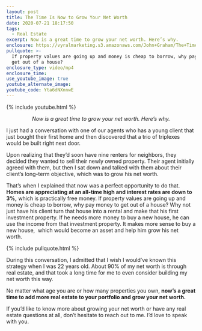 ```yaml
---
layout: post
title: The Time Is Now to Grow Your Net Worth
date: 2020-07-21 18:17:50
tags:
  - Real Estate
excerpt: Now is a great time to grow your net worth. Here’s why.
enclosure: https://vyralmarketing.s3.amazonaws.com/John+Graham/The+Time+Is+Now+to+Grow+Your+Net+Worth.mp4
pullquote: >-
  If property values are going up and money is cheap to borrow, why pay money to
  get out of a house?
enclosure_type: video/mp4
enclosure_time:
use_youtube_image: true
youtube_alternate_image:
youtube_code: Yta6dNXnnwE
---
```


{% include youtube.html %}

 <p style="text-align: center;"><em>
Now is a great time to grow your net worth. Here’s why.</em></p>

I just had a conversation with one of our agents who has a young client that just bought their first home and then discovered that a trio of triplexes would be built right next door.&nbsp;

Upon realizing that they’d soon have nine renters for neighbors, they decided they wanted to sell their newly owned property. Their agent initially agreed with them, but then I sat down and talked with them about their client’s long-term objective, which was to grow his net worth.

That’s when I explained that now was a perfect opportunity to do that. **Homes are appreciating at an all-time high and interest rates are down to 3%,** which is practically free money. If property values are going up and money is cheap to borrow, why pay money to get out of a house? Why not just have his client turn that house into a rental and make that his first investment property. If he needs more money to buy a new house, he can use the income from that investment property. It makes more sense to buy a new house,&nbsp; which would become an asset and help him grow his net worth.&nbsp;

{% include pullquote.html %}

During this conversation, I admitted that I wish I would’ve known this strategy when I was 22 years old. About 90% of my net worth is through real estate, and that took a long time for me to even consider building my net worth this way.&nbsp;

No matter what age you are or how many properties you own, **now’s a great time to add more real estate to your portfolio and grow your net worth.&nbsp;**

If you’d like to know more about growing your net worth or have any real estate questions at all, don’t hesitate to reach out to me. I’d love to speak with you.&nbsp;